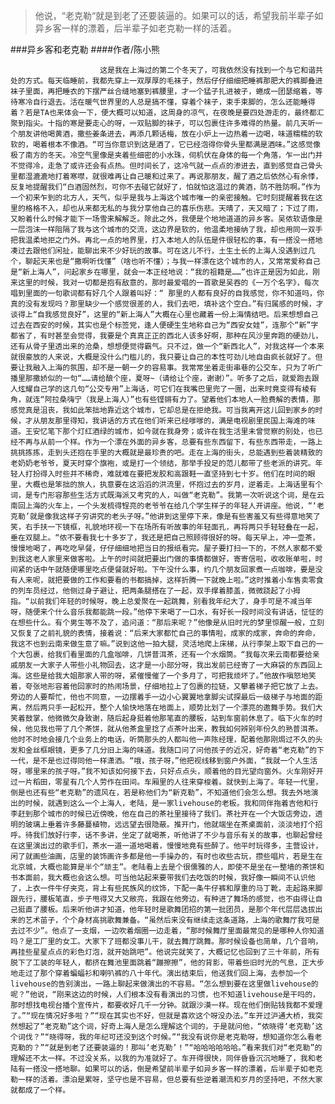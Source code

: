 > 他说，“老克勒“就是到老了还要装逼的。如果可以的话，希望我前半辈子如异乡客一样的漂着，后半辈子如老克勒一样的活着。

###异乡客和老克勒
####作者/陈小熊

						这是我在上海过的第二个冬天了，可我依然没有找到一个与它和谐共处的方式。每天临睡前，我都先穿上一双厚厚的毛袜子，然后仔仔细细把睡裤那肥大的裤脚叠进袜子里面，再把睡衣的下摆严丝合缝地塞到裤腰里，才一个猛子扎进被子，蜷成一团瑟缩着，等待寒冷自行退去。活在暖气世界里的人总是搞不懂，穿着个袜子，束手束脚的，怎么还能睡得着？若是TA也来体会一下，便大概可以知道，这周身的凉气，在夜晚是要四处游走的，最终都汇聚到指尖。十指的寒是要走心的呀，一双贴脚的袜子，可以包裹住许多难得的热量。前几天听一个朋友讲他喝黄酒，撒些姜条进去，再添几颗话梅，放在小炉上一边热着一边喝，味道糯糯的软软的，喝着根本不像酒。“可当你意识到这是酒了，它已经泡得你骨头里都满是酒味。”这感觉像极了南方的冬天。冷空气里像是夹着些细密的小水珠，伺机伏在身体的每一个角落，乍一出门并不觉得冷，走急了或许还会有点热。但时间长了，这冷气就一点点的渗进去，直到感觉自己骨头里都湿漉漉地打着寒噤，就很难再让自己暖和过来了。再说那朋友，醒了酒之后依然心有余悸，反复地提醒我们“白酒固然烈，可你不去碰它就好了，怕就怕这温过的黄酒，防不胜防啊。”作为一个初来乍到的北方人，天气，似乎是我与上海这个城市唯一的亲密接触。它时刻提醒着我在这里的格格不入，却也从来都无私的与我分享他自己的喜乐伤悲。天晴了，天又暗了；下过了雨，又盼着什么时候才能下一场雪来解解乏。除此之外，我便是个地地道道的异乡客。吴侬软语像是一层泡沫一样阻隔了我与这个城市的交流，这边界是软的，他温柔地接纳了我，却也用同一双手把我温柔地拒之门外。再北一点的地界里，打入本地人的队伍是件很轻松的事，有一搭没一搭地凑过去跟他们闲扯，能聊出来不少好玩的故事。可在这儿不行，土生土长的上海人没遇到过几个，聊起天来也是“撒啊听伐懂”（啥也听不懂）；与我一样漂在这个城市的人，又常常爱称自己是“新上海人”，问起家乡在哪里，就会一本正经地说：“我的祖籍是……”也许正是因为如此，刚来这里的时候，我对一切都是抱有敌意的，那时最爱唱的一首歌是吴吞的《一万个名字》，每次唱到里面的一句歌词都有好几个人跟着叫好：“ 那里的人都有良好的自我感觉，你不知道吗，你真的没有发现吗？那里缺少一个感觉很差的人，我们去吧，填补这个空白。”有归属感的时候，才谈得上“自我感觉良好”，这里的“新上海人”大概在心里也藏着一份上海情结吧。后来想想自己过去在西安的时候，其实也是个标签党，逢人便硬生生地称自己为“西安女娃”，连那个“新”字都省了，有时甚至会觉得，我要是个真真正正的西北人该多好啊，那种在风沙里奔跑的硬劲儿，还有从骨子里透出来的沧桑，想想便觉得霸气。只不过，做一个“新西北人”，对我这样一个本来就很豪放的人来说，大概是没什么门槛儿的，我只要让自己的本性可劲儿地自由疯长就好了。但要让我融入上海的氛围，却不是一朝一夕的容易事。我常常坐着走街串巷的公交车，只为了听广播里那撒娇似的一句“……请给酿个座，夏呀~（请给让个座，谢谢）”。听多了之后，就爱跑去跟人炫耀自己学的这几句“公交专用”上海话，可它们在我嘴巴里兜了一圈，出来时竟变得有棱有角，就连“阿拉桑嗨宁（我是上海人）”也有些铿锵有力了。望着他们本地人一脸费解的表情，那感觉真是沮丧，我如此笨拙地靠近这个城市，它却总是在拒绝我。可当我离开这儿回到家乡的时候，才从朋友那里得知，我讲话的方式在他们听来已经嗲嗲的，满是电视剧里民国上海滩的味道。王安忆笔下那个灯红酒绿的城市，如今就在我身旁；或许在我生活里未曾觉察的别处，也已经不再与从前一个样。作为一个漂在外面的异乡客，总要有些东西留下，有些东西带走，一路上挑挑拣拣，走到头还抱在手里的大概就是最珍贵的吧。走在上海的街头，总能遇到些着装精致的老奶奶老爷爷，夏天时穿个旗袍，或是打一个领结，那举手投足的范儿都带了些老派的讲究。年轻人打扮得入时些并不稀奇，难就难在要把发胶和高跟鞋一直坚持到七十岁。他们在时间的眼里，大概也是笨拙的旅人，执意要在这滔滔的洪流里，怀抱过去的岁月，逆着走。上海话里有个词，是专门形容那些生活方式既海派又考究的人，叫做“老克勒”。我第一次听说这个词，是在云南回上海的火车上，一个头发梳得锃亮的老爷爷在给几个学生样子的年轻人开讲座。他说，“‘老克勒’就是像我这样子穷讲究的老头子呀。”他讲到这里停下来，像是有些害羞又有些得意地笑了笑，右手扶一下镜框，礼貌地环视一下在场所有听故事的年轻面孔，再将两只手轻轻叠在一起，垂在双腿上。“侬不要看我七十多岁了，我还是把自己照顾得很好的呀。每天早上，冲一壶茶，慢慢地喝了，再吃吃早餐，仔仔细细地把当日的报纸看完。屋子要打扫一下的，不然人家都不爱到我这老人家里来做客啦。上午的时间就把要出门做的事情都做好，寄寄信啦，收收账单啦，时间紧的话中午就随便哪里吃点便餐就好啦。下午没什么事，约几个朋友回家煮一点咖啡，要是没有人来呢，就把要做的工作和要看的书都搞掉，这样折腾一下就晚上啦。”这时推着小车售卖零食的列车员经过，他侧过身子避让，把两条腿搭在了一起，双手撑着膝盖，微微跷起了小拇指。“以前我们年轻的时候呀，晚上总爱聚在一起跳舞，别看我年纪大了，身手可是不减当年呀，随便来个什么音乐我都能跳一段。”他停下来喝了一口水，有好长一段时间没有讲话，怔怔的在想些什么。有个男生等不及了，追问道：“那后来呢？”他像是从旧时光的梦里惊醒一般，立刻又恢复了之前礼貌的表情，接着说：“后来大家都忙自己的事情啦，成家的成家，奔命的奔命，我这不也到云南来做生意了嘛。”说到这他一拍大腿，灵活地爬上床梯，从行李架上取下自己的一个大包裹，给我们看里面的几盒咖啡，几饼普洱茶，还有一个水烟筒。“我每次来云南都要给亲戚朋友一大家子人带些小礼物回去，这才是一小部分呀，我出发前已经寄了一大麻袋的东西回上海。这些是给我大姐那家人带的呀，紧催慢催了一个多月了，可把我烦坏了。”他故作嗔怒地笑着，夸张地形容着他回家时的热闹场景，仔细地拉上了包裹的拉链，又攀着梯子把它放了上去。旁边的人要帮忙，他也不同意，一边摆着手一边小心翼翼地拿脚尖试探最后一级梯子与地面的距离，然后两只手一起松开，整个人愉快地落在地面上，顺势比划了一个漂亮的邀舞手势。我们大笑着鼓掌，他微微欠身致谢，随后起身挺着他那笔直的腰板，站到车窗前休息了。临下火车的时候，他见我也带了几个茶饼，就从他茶盒里捻了点茶叶出来，教我如何辨别年份久的熟普洱茶。他时不时地会接几个业务上的电话，听筒那头的人都叫他一声陈经理，配着他那刚焗过不久的头发和金丝框眼镜，更多了几分旧上海的味道。我随口问了问他孩子的近况，好奇着“老克勒”的下一代，是不是也过得同他一样潇洒。“哦，孩子呀，”他把视线移到窗户外面，“我就一个人生活呀，哪里来的孩子呀。”我不知该如何接下去，只好点点头，顺着他的目光望向窗外。火车刚好开过一片稻田，零星有几个人劳作在田间。车厢里的人往来穿梭着。就快到上海了。年轻一代里，倒是也还有些“老克勒”的遗风在，若是称他们为“新克勒”，不知道他们会怎么想。我去外地演出的时候，就遇到这么一个上海人，老陆，是一家livehouse的老板。我和同伴拖着吉他和行李赶到那个城市的时候已近傍晚，他在自己的茶社里接待了我们。茶社开在一个大饭店旁边，透明的玻璃上垂着许多藤蔓植物，远远望去很隐蔽。推开门，他就端坐在茶桌面前，淡淡地打个招呼。待我们放好行李，话不多讲，坐定了就喝茶，听他讲了不少与音乐有关的故事，也聊起曾经在这里演出过的歌手们，茶水一道一道地喝着，慢慢地竟有些醉了。他平时玩得多，主营设计，闲了就画些油画，店里的装饰画许多都是他一手操办的，有时也收些古玩，攒些唱片，若是生在北京城，大概也能算是半个“顽主”。老陆看上去是个很儒雅的人，即使不是坐在一整墙的茶饼和书本面前，我大概也会这么想。可当他站起来要带我们去吃饭的时候，我好像一瞬间不认识他了，上衣一件牛仔夹克，背上有些民族风的纹饰，下配一条牛仔裤和厚重的马丁靴，走起路来脚跟先行，腰板笔直，步子甩得又大又敞亮，我跟在他旁边，有种进了舞场的感觉，也不由得让自己挺直了腰板。后来听他讲才知道，他年轻时是歌舞团招的第一批团员，是那个年代层层选拔出来的艺术苗子，个个身材高挑歌舞兼备。“虽然后来没有继续走这条道路，上海的歌舞厅我可是去过不少”。他点了一支烟，一边吹着烟圈一边走着，“那时候舞厅里面最常见的是哪种人你知道吗？是工厂里的女工。大家下了班都没事儿干，就去舞厅跳舞。那时候设备也简单，几个音响，再挂些星星点点的彩色灯泡，就开始跳吧”。他说完就笑了，大概记忆也回到了三十年前，所有脱下了工装的年轻人，都挤在舞池里面跳着“蹦擦擦”，他的背影，带着些旧时光的气息，正大步地走过了那个穿着蝙蝠衫和喇叭裤的八十年代。演出结束后，他送我们回上海，去参加一个livehouse的告别演出，一路上聊起来做演出的不容易。“怎么想到要在这里做livehouse的呢？”他说，“刚来这边的时候，人们根本没有看演出的习惯，也不知道livehouse是干吗的，那时想找电视台播个宣传片，都要收好几千一分钟。就跟沙漠一样。现在他们倒贴钱我都不爱理了。”“现在情况好多啦？”“现在其实也不好，但就是喜欢这个呀没办法。”车开过沪通大桥，我突然想起了“老克勒”这个词，好奇上海人是怎么理解这个词的，于是就问他，“侬晓得‘老克勒’这个词伐？”“晓得呀，我的年纪可还没到这个时候。”“我没有说你是老克勒呀，想知道你怎么看老克勒的？”“就是到老了还要装逼的！那叫‘老克勒’！”“哈哈哈哈哈哈。”看来我们对“老克勒”的理解还不太一样。不过没关系，以我的为准就好了。车开得很快，同伴昏昏沉沉地睡了，我和老陆有一搭没一搭地聊。如果可以的话，倒是希望前半辈子如异乡客一样的漂着，后半辈子如老克勒一样的活着。漂泊是累呀，坚守也是不容易，但总要有些逆着潮流和岁月的坚持吧，不然大家就都成了一个样。			  		